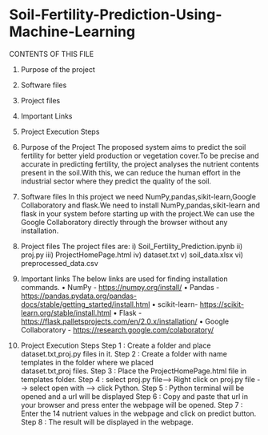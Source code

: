 # Soil-Fertility-Prediction-Using-Machine-Learning

CONTENTS OF THIS FILE
1. Purpose of the project
2. Software files
3. Project files
4. Important Links
5. Project Execution Steps

1. Purpose of the Project
     The proposed system aims to predict the soil fertility for better yield production or vegetation cover.To be precise and accurate in predicting fertility, the project analyses the nutrient contents present in the soil.With this, we can reduce the human effort in the industrial sector where they predict the quality of the soil.

2. Software files
     In this project we need NumPy,pandas,sikit-learn,Google Collaboratory and flask.We need to install NumPy,pandas,sikit-learn and flask in your system before starting up with the project.We can use the Google Collaboratory directly through the browser without any installation.

3. Project files
The project files are:
i) Soil_Fertility_Prediction.ipynb
ii) proj.py
iii) ProjectHomePage.html
iv) dataset.txt
v) soil_data.xlsx
vi) preprocessed_data.csv

4. Important links
    The below links are used for finding installation commands.
• NumPy - https://numpy.org/install/
• Pandas - https://pandas.pydata.org/pandas-docs/stable/getting_started/install.html
• scikit-learn- https://scikit-learn.org/stable/install.html
• Flask - https://flask.palletsprojects.com/en/2.0.x/installation/
• Google Collaboratory - https://research.google.com/colaboratory/

5. Project Execution Steps
Step 1 : Create a folder and place dataset.txt,proj.py files in it.
Step 2 : Create a folder with name templates in the folder where we placed    
             dataset.txt,proj files.
Step 3 : Place the ProjectHomePage.html file in templates folder.
Step 4 : select proj.py file--> Right click on proj.py file --> select open with --> 
             click Python.
Step 5 : Python terminal will be opened and a url will be displayed
Step 6 : Copy and paste that url in your browser and press enter the webpage 
             will be opened.
Step 7 :  Enter the 14 nutrient values in the webpage and click on predict 
              button.
Step 8 : The result will be displayed in the webpage.







